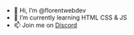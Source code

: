 - 👋 Hi, I’m @florentwebdev
- 🌱 I’m currently learning HTML CSS & JS
- 📫 Join me on [Discord](https://discord.com/users/738115097511198812)
